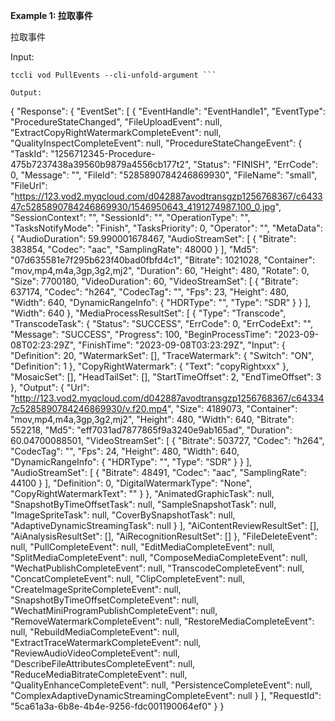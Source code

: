 **Example 1: 拉取事件**

拉取事件

Input: 

```
tccli vod PullEvents --cli-unfold-argument ```

Output: 
```
{
    "Response": {
        "EventSet": [
            {
                "EventHandle": "EventHandle1",
                "EventType": "ProcedureStateChanged",
                "FileUploadEvent": null,
                "ExtractCopyRightWatermarkCompleteEvent": null,
                "QualityInspectCompleteEvent": null,
                "ProcedureStateChangeEvent": {
                    "TaskId": "1256712345-Procedure-475b7237438a39560b9879a4556cb177t2",
                    "Status": "FINISH",
                    "ErrCode": 0,
                    "Message": "",
                    "FileId": "5285890784246869930",
                    "FileName": "small",
                    "FileUrl": "https://123.vod2.myqcloud.com/d042887avodtransgzp1256768367/c643347c5285890784246869930/1546950643_4191274987.100_0.jpg",
                    "SessionContext": "",
                    "SessionId": "",
                    "OperationType": "",
                    "TasksNotifyMode": "Finish",
                    "TasksPriority": 0,
                    "Operator": "",
                    "MetaData": {
                        "AudioDuration": 59.990001678467,
                        "AudioStreamSet": [
                            {
                                "Bitrate": 383854,
                                "Codec": "aac",
                                "SamplingRate": 48000
                            }
                        ],
                        "Md5": "07d635581e7f295b623f40bad0fbfd4c1",
                        "Bitrate": 1021028,
                        "Container": "mov,mp4,m4a,3gp,3g2,mj2",
                        "Duration": 60,
                        "Height": 480,
                        "Rotate": 0,
                        "Size": 7700180,
                        "VideoDuration": 60,
                        "VideoStreamSet": [
                            {
                                "Bitrate": 637174,
                                "Codec": "h264",
                                "CodecTag": "",
                                "Fps": 23,
                                "Height": 480,
                                "Width": 640,
                                "DynamicRangeInfo": {
                                    "HDRType": "",
                                    "Type": "SDR"
                                }
                            }
                        ],
                        "Width": 640
                    },
                    "MediaProcessResultSet": [
                        {
                            "Type": "Transcode",
                            "TranscodeTask": {
                                "Status": "SUCCESS",
                                "ErrCode": 0,
                                "ErrCodeExt": "",
                                "Message": "SUCCESS",
                                "Progress": 100,
                                "BeginProcessTime": "2023-09-08T02:23:29Z",
                                "FinishTime": "2023-09-08T03:23:29Z",
                                "Input": {
                                    "Definition": 20,
                                    "WatermarkSet": [],
                                    "TraceWatermark": {
                                        "Switch": "ON",
                                        "Definition": 1
                                    },
                                    "CopyRightWatermark": {
                                        "Text": "copyRightxxx"
                                    },
                                    "MosaicSet": [],
                                    "HeadTailSet": [],
                                    "StartTimeOffset": 2,
                                    "EndTimeOffset": 3
                                },
                                "Output": {
                                    "Url": "http://123.vod2.myqcloud.com/d042887avodtransgzp1256768367/c643347c5285890784246869930/v.f20.mp4",
                                    "Size": 4189073,
                                    "Container": "mov,mp4,m4a,3gp,3g2,mj2",
                                    "Height": 480,
                                    "Width": 640,
                                    "Bitrate": 552218,
                                    "Md5": "eff7031ad7877865f9a3240e9ab165ad",
                                    "Duration": 60.04700088501,
                                    "VideoStreamSet": [
                                        {
                                            "Bitrate": 503727,
                                            "Codec": "h264",
                                            "CodecTag": "",
                                            "Fps": 24,
                                            "Height": 480,
                                            "Width": 640,
                                            "DynamicRangeInfo": {
                                                "HDRType": "",
                                                "Type": "SDR"
                                            }
                                        }
                                    ],
                                    "AudioStreamSet": [
                                        {
                                            "Bitrate": 48491,
                                            "Codec": "aac",
                                            "SamplingRate": 44100
                                        }
                                    ],
                                    "Definition": 0,
                                    "DigitalWatermarkType": "None",
                                    "CopyRightWatermarkText": ""
                                }
                            },
                            "AnimatedGraphicTask": null,
                            "SnapshotByTimeOffsetTask": null,
                            "SampleSnapshotTask": null,
                            "ImageSpriteTask": null,
                            "CoverBySnapshotTask": null,
                            "AdaptiveDynamicStreamingTask": null
                        }
                    ],
                    "AiContentReviewResultSet": [],
                    "AiAnalysisResultSet": [],
                    "AiRecognitionResultSet": []
                },
                "FileDeleteEvent": null,
                "PullCompleteEvent": null,
                "EditMediaCompleteEvent": null,
                "SplitMediaCompleteEvent": null,
                "ComposeMediaCompleteEvent": null,
                "WechatPublishCompleteEvent": null,
                "TranscodeCompleteEvent": null,
                "ConcatCompleteEvent": null,
                "ClipCompleteEvent": null,
                "CreateImageSpriteCompleteEvent": null,
                "SnapshotByTimeOffsetCompleteEvent": null,
                "WechatMiniProgramPublishCompleteEvent": null,
                "RemoveWatermarkCompleteEvent": null,
                "RestoreMediaCompleteEvent": null,
                "RebuildMediaCompleteEvent": null,
                "ExtractTraceWatermarkCompleteEvent": null,
                "ReviewAudioVideoCompleteEvent": null,
                "DescribeFileAttributesCompleteEvent": null,
                "ReduceMediaBitrateCompleteEvent": null,
                "QualityEnhanceCompleteEvent": null,
                "PersistenceCompleteEvent": null,
                "ComplexAdaptiveDynamicStreamingCompleteEvent": null
            }
        ],
        "RequestId": "5ca61a3a-6b8e-4b4e-9256-fdc001190064ef0"
    }
}
```

